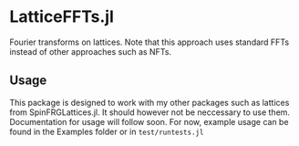 # LatticeFFTs.jl
Fourier transforms on lattices. Note that this approach uses standard FFTs instead of other approaches such as NFTs. 

## Usage
This package is designed to work with my other packages such as lattices from SpinFRGLattices.jl. It should however not be neccessary to use them. 
Documentation for usage will follow soon. For now, example usage can be found in the Examples folder or in `test/runtests.jl`
